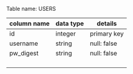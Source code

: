 
Table name:  USERS

| column name | data type | details     |
|-------------|-----------|-------------|
| id          | integer   | primary key |
| username    | string    | null: false |
| pw_digest   | string    | null: false |
|             |           |             |
|             |           |             |
|             |           |             |
|             |           |             |